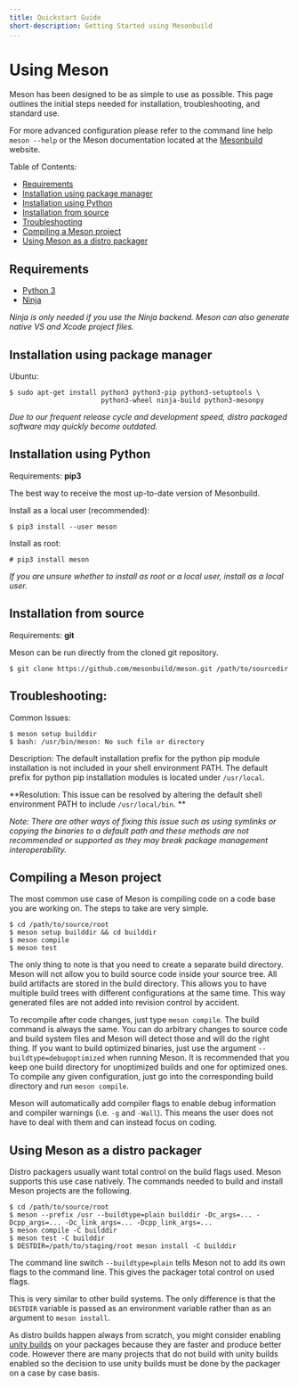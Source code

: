 ```yaml
---
title: Quickstart Guide
short-description: Getting Started using Mesonbuild
...
```


# Using Meson

Meson has been designed to be as simple to use as possible. This page
outlines the initial steps needed for installation, troubleshooting,
and standard use.

For more advanced configuration please refer to the command line help
`meson --help` or the Meson documentation located at the
[Mesonbuild](https://mesonbuild.com) website.

Table of Contents:
* [Requirements](#requirements)
* [Installation using package manager](#installation-using-package-manager)
* [Installation using Python](#installation-using-python)
* [Installation from source](#installation-from-source)
* [Troubleshooting](#troubleshooting)
* [Compiling a Meson project](#compiling-a-meson-project)
* [Using Meson as a distro packager](#using-meson-as-a-distro-packager)

Requirements
--

* [Python 3](https://python.org)
* [Ninja](https://github.com/ninja-build/ninja/)

*Ninja is only needed if you use the Ninja backend. Meson can also
generate native VS and Xcode project files.*


Installation using package manager
--

Ubuntu:

```console
$ sudo apt-get install python3 python3-pip python3-setuptools \
                       python3-wheel ninja-build python3-mesonpy
```
*Due to our frequent release cycle and development speed, distro packaged software may quickly become outdated.*

Installation using Python
--
Requirements: **pip3**

The best way to receive the most up-to-date version of Mesonbuild.

Install as a local user (recommended):
```console
$ pip3 install --user meson
```
Install as root:
```console
# pip3 install meson
```

*If you are unsure whether to install as root or a local user, install
 as a local user.*


Installation from source
--
Requirements: **git**

Meson can be run directly from the cloned git repository.

```console
$ git clone https://github.com/mesonbuild/meson.git /path/to/sourcedir
```
Troubleshooting:
--
Common Issues:
```console
$ meson setup builddir
$ bash: /usr/bin/meson: No such file or directory
```

Description: The default installation prefix for the python pip module
installation is not included in your shell environment PATH. The
default prefix for python pip installation modules is located under
``/usr/local``.

**Resolution:
This issue can be resolved by altering the default shell environment
PATH to include ``/usr/local/bin``. **

*Note: There are other ways of fixing this issue such as using
 symlinks or copying the binaries to a default path and these methods
 are not recommended or supported as they may break package management
 interoperability.*


Compiling a Meson project
--

The most common use case of Meson is compiling code on a code base you
are working on. The steps to take are very simple.

```console
$ cd /path/to/source/root
$ meson setup builddir && cd builddir
$ meson compile
$ meson test
```

The only thing to note is that you need to create a separate build
directory. Meson will not allow you to build source code inside your
source tree. All build artifacts are stored in the build directory.
This allows you to have multiple build trees with different
configurations at the same time. This way generated files are not
added into revision control by accident.

To recompile after code changes, just type `meson compile`. The build
command is always the same. You can do arbitrary changes to source
code and build system files and Meson will detect those and will do
the right thing. If you want to build optimized binaries, just use the
argument `--buildtype=debugoptimized` when running Meson. It is
recommended that you keep one build directory for unoptimized builds
and one for optimized ones. To compile any given configuration, just
go into the corresponding build directory and run `meson compile`.

Meson will automatically add compiler flags to enable debug
information and compiler warnings (i.e. `-g` and `-Wall`). This means
the user does not have to deal with them and can instead focus on
coding.

Using Meson as a distro packager
--

Distro packagers usually want total control on the build flags
used. Meson supports this use case natively. The commands needed to
build and install Meson projects are the following.

```console
$ cd /path/to/source/root
$ meson --prefix /usr --buildtype=plain builddir -Dc_args=... -Dcpp_args=... -Dc_link_args=... -Dcpp_link_args=...
$ meson compile -C builddir
$ meson test -C builddir
$ DESTDIR=/path/to/staging/root meson install -C builddir
```

The command line switch `--buildtype=plain` tells Meson not to add its
own flags to the command line. This gives the packager total control
on used flags.

This is very similar to other build systems. The only difference is
that the `DESTDIR` variable is passed as an environment variable
rather than as an argument to `meson install`.

As distro builds happen always from scratch, you might consider
enabling [unity builds](Unity-builds.md) on your packages because they
are faster and produce better code. However there are many projects
that do not build with unity builds enabled so the decision to use
unity builds must be done by the packager on a case by case basis.
